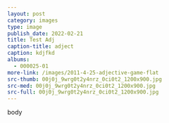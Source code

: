 ```yaml
---
layout: post
category: images
type: image
publish_date: 2022-02-21
title: Test Adj
caption-title: adject
caption: kdjfkd
albums:
  - 000025-01
more-link: /images/2011-4-25-adjective-game-flat
src-thumb: 00j0j_9wrg0t2y4nrz_0ci0t2_1200x900.jpg
src-med: 00j0j_9wrg0t2y4nrz_0ci0t2_1200x900.jpg
src-full: 00j0j_9wrg0t2y4nrz_0ci0t2_1200x900.jpg
---
```

body
